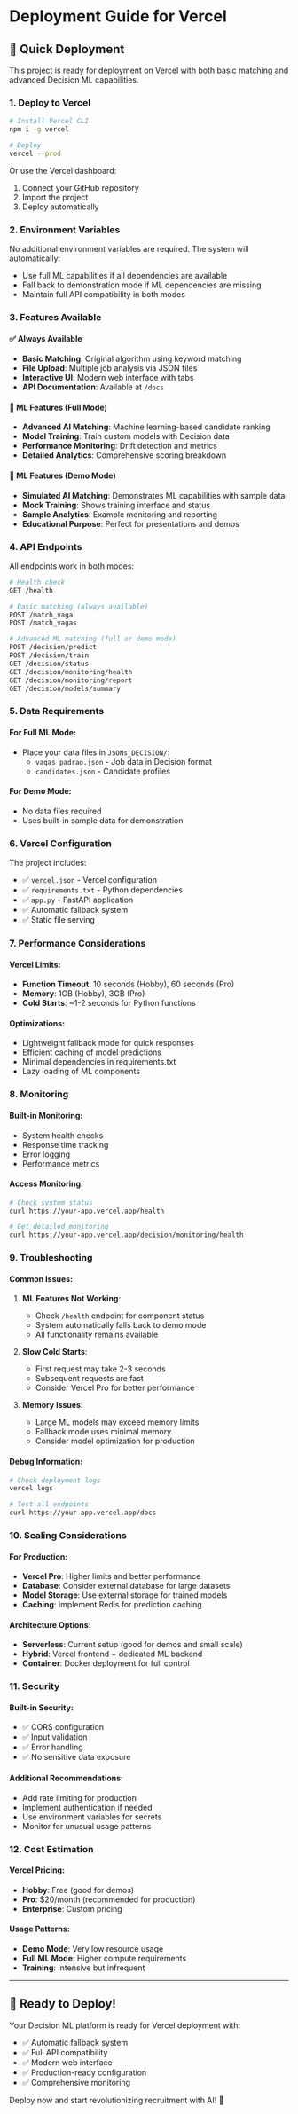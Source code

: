 # Deployment Guide for Vercel

## 🚀 Quick Deployment

This project is ready for deployment on Vercel with both basic matching and advanced Decision ML capabilities.

### 1. Deploy to Vercel

```bash
# Install Vercel CLI
npm i -g vercel

# Deploy
vercel --prod
```

Or use the Vercel dashboard:
1. Connect your GitHub repository
2. Import the project
3. Deploy automatically

### 2. Environment Variables

No additional environment variables are required. The system will automatically:
- Use full ML capabilities if all dependencies are available
- Fall back to demonstration mode if ML dependencies are missing
- Maintain full API compatibility in both modes

### 3. Features Available

#### ✅ Always Available
- **Basic Matching**: Original algorithm using keyword matching
- **File Upload**: Multiple job analysis via JSON files
- **Interactive UI**: Modern web interface with tabs
- **API Documentation**: Available at `/docs`

#### 🧠 ML Features (Full Mode)
- **Advanced AI Matching**: Machine learning-based candidate ranking
- **Model Training**: Train custom models with Decision data
- **Performance Monitoring**: Drift detection and metrics
- **Detailed Analytics**: Comprehensive scoring breakdown

#### 🎯 ML Features (Demo Mode)
- **Simulated AI Matching**: Demonstrates ML capabilities with sample data
- **Mock Training**: Shows training interface and status
- **Sample Analytics**: Example monitoring and reporting
- **Educational Purpose**: Perfect for presentations and demos

### 4. API Endpoints

All endpoints work in both modes:

```bash
# Health check
GET /health

# Basic matching (always available)
POST /match_vaga
POST /match_vagas

# Advanced ML matching (full or demo mode)
POST /decision/predict
POST /decision/train
GET /decision/status
GET /decision/monitoring/health
GET /decision/monitoring/report
GET /decision/models/summary
```

### 5. Data Requirements

#### For Full ML Mode:
- Place your data files in `JSONs_DECISION/`:
  - `vagas_padrao.json` - Job data in Decision format
  - `candidates.json` - Candidate profiles

#### For Demo Mode:
- No data files required
- Uses built-in sample data for demonstration

### 6. Vercel Configuration

The project includes:
- ✅ `vercel.json` - Vercel configuration
- ✅ `requirements.txt` - Python dependencies
- ✅ `app.py` - FastAPI application
- ✅ Automatic fallback system
- ✅ Static file serving

### 7. Performance Considerations

#### Vercel Limits:
- **Function Timeout**: 10 seconds (Hobby), 60 seconds (Pro)
- **Memory**: 1GB (Hobby), 3GB (Pro)
- **Cold Starts**: ~1-2 seconds for Python functions

#### Optimizations:
- Lightweight fallback mode for quick responses
- Efficient caching of model predictions
- Minimal dependencies in requirements.txt
- Lazy loading of ML components

### 8. Monitoring

#### Built-in Monitoring:
- System health checks
- Response time tracking
- Error logging
- Performance metrics

#### Access Monitoring:
```bash
# Check system status
curl https://your-app.vercel.app/health

# Get detailed monitoring
curl https://your-app.vercel.app/decision/monitoring/health
```

### 9. Troubleshooting

#### Common Issues:

1. **ML Features Not Working**:
   - Check `/health` endpoint for component status
   - System automatically falls back to demo mode
   - All functionality remains available

2. **Slow Cold Starts**:
   - First request may take 2-3 seconds
   - Subsequent requests are fast
   - Consider Vercel Pro for better performance

3. **Memory Issues**:
   - Large ML models may exceed memory limits
   - Fallback mode uses minimal memory
   - Consider model optimization for production

#### Debug Information:
```bash
# Check deployment logs
vercel logs

# Test all endpoints
curl https://your-app.vercel.app/docs
```

### 10. Scaling Considerations

#### For Production:
- **Vercel Pro**: Higher limits and better performance
- **Database**: Consider external database for large datasets
- **Model Storage**: Use external storage for trained models
- **Caching**: Implement Redis for prediction caching

#### Architecture Options:
- **Serverless**: Current setup (good for demos and small scale)
- **Hybrid**: Vercel frontend + dedicated ML backend
- **Container**: Docker deployment for full control

### 11. Security

#### Built-in Security:
- ✅ CORS configuration
- ✅ Input validation
- ✅ Error handling
- ✅ No sensitive data exposure

#### Additional Recommendations:
- Add rate limiting for production
- Implement authentication if needed
- Use environment variables for secrets
- Monitor for unusual usage patterns

### 12. Cost Estimation

#### Vercel Pricing:
- **Hobby**: Free (good for demos)
- **Pro**: $20/month (recommended for production)
- **Enterprise**: Custom pricing

#### Usage Patterns:
- **Demo Mode**: Very low resource usage
- **Full ML Mode**: Higher compute requirements
- **Training**: Intensive but infrequent

---

## 🎉 Ready to Deploy!

Your Decision ML platform is ready for Vercel deployment with:
- ✅ Automatic fallback system
- ✅ Full API compatibility
- ✅ Modern web interface
- ✅ Production-ready configuration
- ✅ Comprehensive monitoring

Deploy now and start revolutionizing recruitment with AI! 🚀